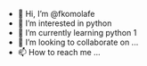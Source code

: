- 👋 Hi, I’m @fkomolafe
- 👀 I’m interested in python
- 🌱 I’m currently learning python 1
- 💞️ I’m looking to collaborate on ...
- 📫 How to reach me ...

<!---
fkomolafe/fkomolafe is a ✨ special ✨ repository because its `README.md` (this file) appears on your GitHub profile.
You can click the Preview link to take a look at your changes.
--->
